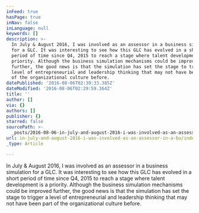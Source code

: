 ```yaml
---
inFeed: true
hasPage: true
inNav: false
inLanguage: null
keywords: []
description: >-
  In July & August 2016, I was involved as an assessor in a business simulation
  for a GLC. It was interesting to see how this GLC has evolved in a short
  period of time since Q4, 2015 to reach a stage where talent development is a
  priority. Although the business simulation mechanisms could be improved
  further, the good news is that the simulation has set the stage to trigger a
  level of entrepreneurial and leadership thinking that may not have been part
  of the organizational culture before. 
datePublished: '2016-08-06T02:39:33.385Z'
dateModified: '2016-08-06T02:29:59.364Z'
title: ''
author: []
via: {}
authors: []
publisher: {}
starred: false
sourcePath: >-
  _posts/2016-08-06-in-july-and-august-2016-i-was-involved-as-an-assessor-in-a-bu.md
url: in-july-and-august-2016-i-was-involved-as-an-assessor-in-a-bu/index.html
_type: Article

---
```

In July & August 2016, I was involved as an assessor in a business simulation for a GLC. It was interesting to see how this GLC has evolved in a short period of time since Q4, 2015 to reach a stage where talent development is a priority. Although the business simulation mechanisms could be improved further, the good news is that the simulation has set the stage to trigger a level of entrepreneurial and leadership thinking that may not have been part of the organizational culture before.